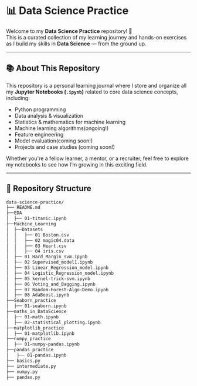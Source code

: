 # 📊 Data Science Practice

Welcome to my **Data Science Practice** repository! 🚀  
This is a curated collection of my learning journey and hands-on exercises as I build my skills in **Data Science** — from the ground up.

---

## 📚 About This Repository

This repository is a personal learning journal where I store and organize all my **Jupyter Notebooks (`.ipynb`)** related to core data science concepts, including:

- Python programming
- Data analysis & visualization
- Statistics & mathematics for machine learning
- Machine learning algorithms(ongoing!)
- Feature engineering
- Model evaluation(coming soon!)
- Projects and case studies (coming soon!)

Whether you're a fellow learner, a mentor, or a recruiter, feel free to explore my notebooks to see how I’m growing in this exciting field.

---

## 📁 Repository Structure

```bash
data-science-practice/
├── README.md
├──EDA
│  ├── 01-titanic.ipynb
├──Machine_Learning
│  ├──Datasets
│  │   ├── 01 Boston.csv
│  │   ├── 02 magic04.data
│  │   ├── 03 Heart.csv
│  │   ├── 04 iris.csv
│  ├── 01 Hard_Margin_svm.ipynb
│  ├── 02 Supervised_model1.ipynb
│  ├── 03 Linear_Regression_model.ipynb
│  ├── 04 Logistic_Regression_model.ipynb
│  ├── 05 kernel-trick-svm.ipynb
│  ├── 06 Voting_and_Bagging.ipynb
│  ├── 07 Random-Forest-Algo-Demo.ipynb
│  ├── 08 AdaBoost.ipynb
├──Seaborn_practice
│  ├── 01-seaborn.ipynb
├──maths_in_DataScience
│  ├── 01-math.ipynb
│  ├── 02-statistical_plotting.ipynb
├──matplotlib_practice
│  ├── 01-matplotlib.ipynb
├──numpy_practice
│  ├── 01-numpy-pandas.ipynb
├──pandas_practice
│   ├── 01-pandas.ipynb
├── basics.py
├── intermediate.py
├── numpy.py
├── pandas.py
